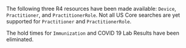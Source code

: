 The following three R4 resources have been made available: `Device`, `Practitioner`, and `PractitionerRole`. Not all US Core searches are yet supported for `Practitioner` and `PractitionerRole`.

The hold times for `Immunization` and COVID 19 Lab Results have been eliminated.
